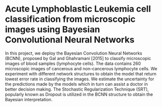 # Acute Lymphoblastic Leukemia cell classification from microscopic images using Bayesian Convolutional Neural Networks
In this project, we deploy the Bayesian Convolution Neural Networks (BCNN), proposed
by Gal and Ghahramani [2015] to classify microscopic images of blood samples (lymphocyte
cells). The data contains 260 microscopic images of cancerous and non-cancerous lymphocyte
cells. We experiment with different network structures to obtain the model that return
lowest error rate in classifying the images. We estimate the uncertainty for the predictions
made by the models which in turn can assist a doctor in better decision making. The
Stochastic Regularization Technique (SRT), popularly known as Dropout is utilized in the
BCNN structure to obtain the Bayesian interpretation.
